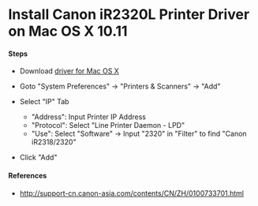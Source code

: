 # Install Canon iR2320L Printer Driver on Mac OS X 10.11

#### Steps
* Download [driver for Mac OS X](http://support-cn.canon-asia.com/contents/CN/ZH/0100733701.html)
* Goto "System Preferences" -> "Printers & Scanners" -> "Add" 

* Select "IP" Tab
    * "Address": Input Printer IP Address
    * "Protocol": Select "Line Printer Daemon - LPD"
    * "Use": Select "Software" -> Input "2320" in "Filter" to find "Canon iR2318/2320"

* Click "Add"

#### References
* <http://support-cn.canon-asia.com/contents/CN/ZH/0100733701.html>
